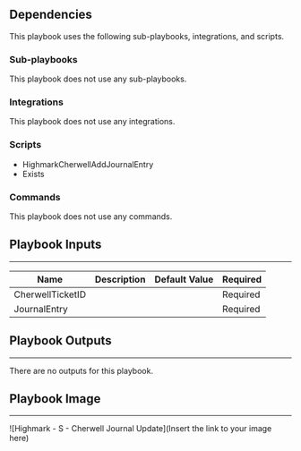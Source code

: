 

## Dependencies
This playbook uses the following sub-playbooks, integrations, and scripts.

### Sub-playbooks
This playbook does not use any sub-playbooks.

### Integrations
This playbook does not use any integrations.

### Scripts
* HighmarkCherwellAddJournalEntry
* Exists

### Commands
This playbook does not use any commands.

## Playbook Inputs
---

| **Name** | **Description** | **Default Value** | **Required** |
| --- | --- | --- | --- |
| CherwellTicketID |  |  | Required |
| JournalEntry |  |  | Required |

## Playbook Outputs
---
There are no outputs for this playbook.

## Playbook Image
---
![Highmark - S - Cherwell Journal Update](Insert the link to your image here)